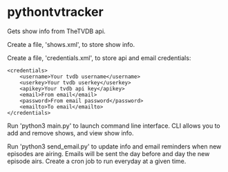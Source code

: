# pythontvtracker

Gets show info from TheTVDB api. 

Create a file, 'shows.xml', to store show info.

Create a file, 'credentials.xml', to store api and email credentials:

    <credentials>
        <username>Your tvdb username</username>
        <userkey>Your tvdb userkey</userkey>
        <apikey>Your tvdb api key</apikey>
        <email>From email</email>
        <password>From email password</password>
        <emailto>To email</emailto>
    </credentials>

Run 'python3 main.py' to launch command line interface. CLI allows you to add and remove shows, and view show info.

Run 'python3 send_email.py' to update info and email reminders when 
new episodes are airing. Emails will be sent the day before and day the new episode 
airs. 
Create a cron job to run everyday at a given time.
